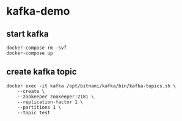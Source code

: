 # kafka-demo

## start kafka

```
docker-compose rm -svf
docker-compose up

```

## create kafka topic

```
docker exec -it kafka /opt/bitnami/kafka/bin/kafka-topics.sh \
    --create \
    --zookeeper zookeeper:2181 \
    --replication-factor 1 \
    --partitions 1 \
    --topic test

```

